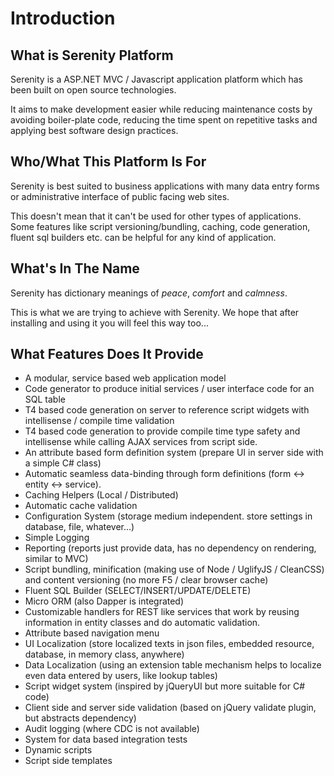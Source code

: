 # Introduction

## What is Serenity Platform

Serenity is a ASP.NET MVC / Javascript application platform which has been built on open source technologies.

It aims to make development easier while reducing maintenance costs by avoiding boiler-plate code, reducing the time spent on repetitive tasks and applying best software design practices.

## Who/What This Platform Is For

Serenity is best suited to business applications with many data entry forms or administrative interface of public facing web sites.

This doesn't mean that it can't be used for other types of applications. Some features like script versioning/bundling, caching, code generation, fluent sql builders etc. can be helpful for any kind of application.


## What's In The Name

Serenity has dictionary meanings of *peace*, *comfort* and *calmness*.

This is what we are trying to achieve with Serenity. We hope that after installing and using it you will feel this way too...

## What Features Does It Provide

* A modular, service based web application model
* Code generator to produce initial services / user interface code for an SQL table
* T4 based code generation on server to reference script widgets with intellisense / compile time validation
* T4 based code generation to provide compile time type safety and intellisense while calling AJAX services from script side.
* An attribute based form definition system (prepare UI in server side with a simple C# class)
* Automatic seamless data-binding through form definitions (form <-> entity <-> service).
* Caching Helpers (Local / Distributed)
* Automatic cache validation
* Configuration System (storage medium independent. store settings in database, file, whatever...)
* Simple Logging
* Reporting (reports just provide data, has no dependency on rendering, similar to MVC)
* Script bundling, minification (making use of Node / UglifyJS / CleanCSS) and content versioning (no more F5 / clear browser cache)
* Fluent SQL Builder (SELECT/INSERT/UPDATE/DELETE)
* Micro ORM (also Dapper is integrated)
* Customizable handlers for REST like services that work by reusing information in entity classes and do automatic validation.
* Attribute based navigation menu
* UI Localization (store localized texts in json files, embedded resource, database, in memory class, anywhere)
* Data Localization (using an extension table mechanism helps to localize even data entered by users,  like lookup tables)
* Script widget system (inspired by jQueryUI but more suitable for C# code)
* Client side and server side validation (based on jQuery validate plugin, but abstracts dependency)
* Audit logging (where CDC is not available)
* System for data based integration tests
* Dynamic scripts
* Script side templates

